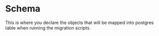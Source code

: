 # Schema

This is where you declare the objects that will be mapped into postgres table when running the migration scripts.
